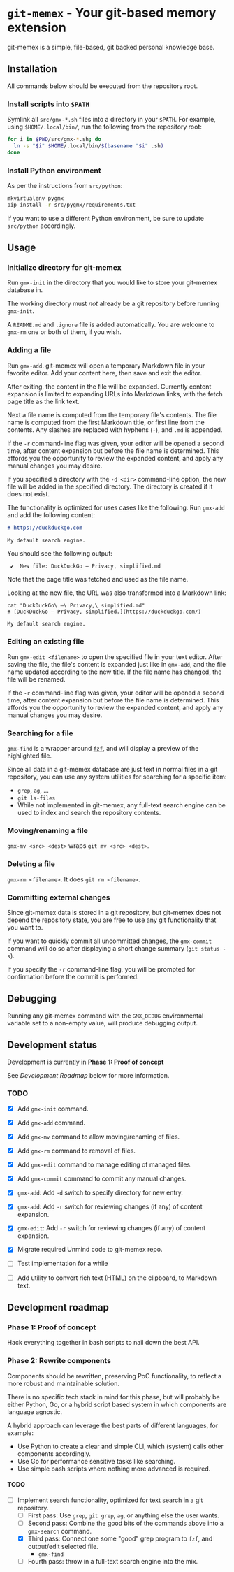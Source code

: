 # `git-memex` - Your git-based memory extension

git-memex is a simple, file-based, git backed personal knowledge base.


## Installation

All commands below should be executed from the repository root.

### Install scripts into `$PATH`
Symlink all `src/gmx-*.sh` files into a directory in your `$PATH`. For example,
using `$HOME/.local/bin/`, run the following from the repository root:

```bash
for i in $PWD/src/gmx-*.sh; do
  ln -s "$i" $HOME/.local/bin/$(basename "$i" .sh)
done
```

### Install Python environment

As per the instructions from `src/python`:

```bash
mkvirtualenv pygmx
pip install -r src/pygmx/requirements.txt
```

If you want to use a different Python environment, be sure to update
`src/python` accordingly.


## Usage

### Initialize directory for git-memex
Run `gmx-init` in the directory that you would like to store your git-memex
database in.

The working directory must _not_ already be a git repository before running
`gmx-init`.

A `README.md` and `.ignore` file is added automatically. You are welcome to
`gmx-rm` one or both of them, if you wish.

### Adding a file

Run `gmx-add`. git-memex will open a temporary Markdown file in your favorite
editor. Add your content here, then save and exit the editor.

After exiting, the content in the file will be expanded. Currently content
expansion is limited to expanding URLs into Markdown links, with the fetch page
title as the link text.

Next a file name is computed from the temporary file's contents. The file name
is computed from the first Markdown title, or first line from the contents. Any
slashes are replaced with hyphens (`-`), and `.md` is appended.

If the `-r` command-line flag was given, your editor will be opened a second
time, after content expansion but before the file name is determined. This
affords you the opportunity to review the expanded content, and apply any
manual changes you may desire.

If you specified a directory with the `-d <dir>` command-line option, the new
file will be added in the specified directory. The directory is created if it
does not exist.

The functionality is optimized for uses cases like the following. Run `gmx-add`
and add the following content:

```markdown
# https://duckduckgo.com

My default search engine.
```

You should see the following output:

```
 ✔  New file: DuckDuckGo — Privacy, simplified.md
```

Note that the page title was fetched and used as the file name.

Looking at the new file, the URL was also transformed into a Markdown link:

```
cat "DuckDuckGo\ —\ Privacy,\ simplified.md"
# [DuckDuckGo — Privacy, simplified.](https://duckduckgo.com/)

My default search engine.
```

### Editing an existing file

Run `gmx-edit <filename>` to open the specified file in your text editor. After
saving the file, the file's content is expanded just like in `gmx-add`, and the
file name updated according to the new title. If the file name has changed, the
file will be renamed.

If the `-r` command-line flag was given, your editor will be opened a second
time, after content expansion but before the file name is determined. This
affords you the opportunity to review the expanded content, and apply any
manual changes you may desire.

### Searching for a file

`gmx-find` is a wrapper around [`fzf`](https://github.com/junegunn/fzf), and
will display a preview of the highlighted file.

Since all data in a git-memex database are just text in normal files in a git
repository, you can use any system utilities for searching for a specific item:

* `grep`, `ag`, ...
* `git ls-files`
* While not implemented in git-memex, any full-text search engine can be used
  to index and search the repository contents.

### Moving/renaming a file

`gmx-mv <src> <dest>` wraps `git mv <src> <dest>`.

### Deleting a file

`gmx-rm <filename>`. It does `git rm <filename>`.

### Committing external changes

Since git-memex data is stored in a git repository, but git-memex does not
depend the repository state, you are free to use any git functionality that you
want to.

If you want to quickly commit all uncommitted changes, the `gmx-commit` command
will do so after displaying a short change summary (`git status -s`).

If you specify the `-r` command-line flag, you will be prompted for
confirmation before the commit is performed.


## Debugging

Running any git-memex command with the `GMX_DEBUG` environmental variable set
to a non-empty value, will produce debugging output.


## Development status

Development is currently in **Phase 1: Proof of concept**

See _Development Roadmap_ below for more information.

### TODO
* [X] Add `gmx-init` command.
* [X] Add `gmx-add` command.
* [X] Add `gmx-mv` command to allow moving/renaming of files.
* [X] Add `gmx-rm` command to removal of files.
* [X] Add `gmx-edit` command to manage editing of managed files.
* [X] Add `gmx-commit` command to commit any manual changes.
* [X] `gmx-add`: Add `-d` switch to specify directory for new entry.
* [X] `gmx-add`: Add `-r` switch for reviewing changes (if any) of content expansion.
* [X] `gmx-edit`: Add `-r` switch for reviewing changes (if any) of content expansion.
* [X] Migrate required Unmind code to git-memex repo.
* [ ] Test implementation for a while
* [ ] Add utility to convert rich text (HTML) on the clipboard, to Markdown text.


## Development roadmap

### Phase 1: Proof of concept

Hack everything together in bash scripts to nail down the best API.


### Phase 2: Rewrite components

Components should be rewritten, preserving PoC functionality, to reflect a more
robust and maintainable solution.

There is no specific tech stack in mind for this phase, but will probably be
either Python, Go, or a hybrid script based system in which components are
language agnostic.

A hybrid approach can leverage the best parts of different languages, for example:

* Use Python to create a clear and simple CLI, which (system) calls other components accordingly.
* Use Go for performance sensitive tasks like searching.
* Use simple bash scripts where nothing more advanced is required.

#### TODO

* [ ] Implement search functionality, optimized for text search in a git repository.
  * [ ] First pass: Use `grep`, `git grep`, `ag`, or anything else the user wants.
  * [ ] Second pass: Combine the good bits of the commands above into a
        `gmx-search` command.
  * [X] Third pass: Connect one some "good" grep program to `fzf`, and
        output/edit selected file.
    * `gmx-find`
  * [ ] Fourth pass: throw in a full-text search engine into the mix.

